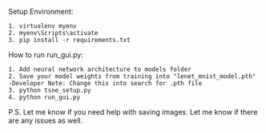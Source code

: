 Setup Environment:

    1. virtualenv myenv
    2. myenv\Scripts\activate
    3. pip install -r requirements.txt

How to run run_gui.py:

    1. Add neural network architecture to models folder
    2. Save your model weights from training into "lenet_mnist_model.pth" 
    -Developer Note: Change this into search for .pth file
    3. python tsne_setup.py
    4. python run_gui.py

P.S. Let me know if you need help with saving images. Let me know if there are any issues as well.
